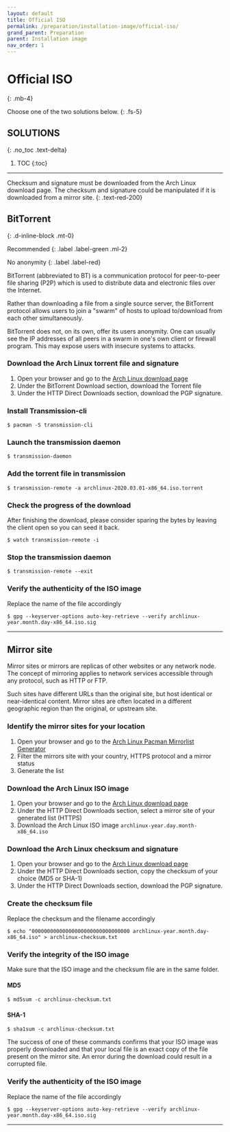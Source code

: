 ```yaml
---
layout: default
title: Official ISO
permalink: /preparation/installation-image/official-iso/
grand_parent: Preparation
parent: Installation image
nav_order: 1
---
```


# Official ISO
{: .mb-4}

Choose one of the two solutions below.
{: .fs-5}

## SOLUTIONS
{: .no_toc .text-delta}

1. TOC
{:toc}

---

Checksum and signature must be downloaded from the Arch Linux download page. The checksum and signature could be manipulated if it is downloaded from a mirror site.
{: .text-red-200}

## BitTorrent
{: .d-inline-block .mt-0}

Recommended
{: .label .label-green .ml-2}

No anonymity
{: .label .label-red}

BitTorrent (abbreviated to BT) is a communication protocol for peer-to-peer file sharing (P2P) which is used to distribute data and electronic files over the Internet.

Rather than downloading a file from a single source server, the BitTorrent protocol allows users to join a "swarm" of hosts to upload to/download from each other simultaneously.

BitTorrent does not, on its own, offer its users anonymity. One can usually see the IP addresses of all peers in a swarm in one's own client or firewall program. This may expose users with insecure systems to attacks.

### Download the Arch Linux torrent file and signature
1. Open your browser and go to the [Arch Linux download page](https://www.archlinux.org/download/)
1. Under the BitTorrent Download section, download the Torrent file
1. Under the HTTP Direct Downloads section, download the PGP signature.

### Install Transmission-cli
```
$ pacman -S transmission-cli
```

### Launch the transmission daemon
```
$ transmission-daemon
```

### Add the torrent file in transmission
```
$ transmission-remote -a archlinux-2020.03.01-x86_64.iso.torrent
```

### Check the progress of the download
After finishing the download, please consider sparing the bytes by leaving the client open so you can seed it back.

```
$ watch transmission-remote -i
```

### Stop the transmission daemon
```
$ transmission-remote --exit
```

### Verify the authenticity of the ISO image

Replace the name of the file accordingly

```
$ gpg --keyserver-options auto-key-retrieve --verify archlinux-year.month.day-x86_64.iso.sig
```

---

## Mirror site

Mirror sites or mirrors are replicas of other websites or any network node. The concept of mirroring applies to network services accessible through any protocol, such as HTTP or FTP.

Such sites have different URLs than the original site, but host identical or near-identical content. Mirror sites are often located in a different geographic region than the original, or upstream site.

### Identify the mirror sites for your location
1. Open your browser and go to the [Arch Linux Pacman Mirrorlist Generator](https://www.archlinux.org/mirrorlist/)
1. Filter the mirrors site with your country, HTTPS protocol and a mirror status
1. Generate the list

### Download the Arch Linux ISO image
1. Open your browser and go to the [Arch Linux download page](https://www.archlinux.org/download/)
1. Under the HTTP Direct Downloads section, select a mirror site of your generated list (HTTPS)
1. Download the Arch Linux ISO image `archlinux-year.day.month-x86_64.iso`

### Download the Arch Linux checksum and signature
1. Open your browser and go to the [Arch Linux download page](https://www.archlinux.org/download/)
1. Under the HTTP Direct Downloads section, copy the checksum of your choice (MD5 or SHA-1)
1. Under the HTTP Direct Downloads section, download the PGP signature.

### Create the checksum file

Replace the checksum and the filename accordingly

```
$ echo "00000000000000000000000000000000 archlinux-year.month.day-x86_64.iso" > archlinux-checksum.txt
```

### Verify the integrity of the ISO image

Make sure that the ISO image and the checksum file are in the same folder.

#### MD5
```
$ md5sum -c archlinux-checksum.txt
```

#### SHA-1
```
$ sha1sum -c archlinux-checksum.txt
```

The success of one of these commands confirms that your ISO image was properly downloaded and that your local file is an exact copy of the file present on the mirror site. An error during the download could result in a corrupted file.

### Verify the authenticity of the ISO image

Replace the name of the file accordingly

```
$ gpg --keyserver-options auto-key-retrieve --verify archlinux-year.month.day-x86_64.iso.sig
```

---
